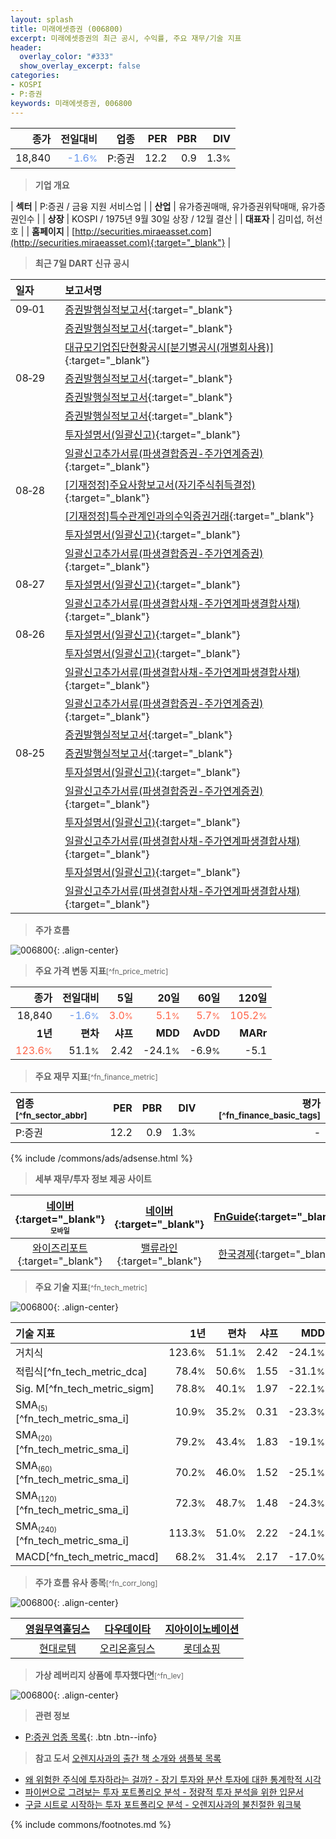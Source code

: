 ```yaml
---
layout: splash
title: 미래에셋증권 (006800)
excerpt: 미래에셋증권의 최근 공시, 수익률, 주요 재무/기술 지표
header:
  overlay_color: "#333"
  show_overlay_excerpt: false
categories:
- KOSPI
- P:증권
keywords: 미래에셋증권, 006800
---
```


| **종가** | **전일대비** | **업종** | **PER** | **PBR** | **DIV** |
| -------: | -----------: | -------: | ------: | ------: | ------: |
| 18,840 | <span style="color: cornflowerblue">-1.6<small>%</small></span> | P:증권 | 12.2 | 0.9 | 1.3<small>%</small> |

<!-- more -->


> **기업 개요**<a id="company"></a>

| <span style="white-space:nowrap;">**섹터**</span> | P:증권 / 금융 지원 서비스업 |
| <span style="white-space:nowrap;">**산업**</span> | 유가증권매매, 유가증권위탁매매, 유가증권인수 |
| <span style="white-space:nowrap;">**상장**</span> | KOSPI / 1975년 9월 30일 상장 / 12월 결산 |
| <span style="white-space:nowrap;">**대표자**</span> | 김미섭, 허선호 |
| <span style="white-space:nowrap;">**홈페이지**</span> | [http://securities.miraeasset.com](http://securities.miraeasset.com){:target="_blank"} |


> **최근 7일 DART 신규 공시**<a id="dart"></a>

| **일자** |      | **보고서명** |
| :------- | :--- | :----------- |
| 09&#x2011;01 | | [증권발행실적보고서](https://dart.fss.or.kr/dsaf001/main.do?rcpNo=20250901000328){:target="_blank"} |
|  | | [증권발행실적보고서](https://dart.fss.or.kr/dsaf001/main.do?rcpNo=20250901000324){:target="_blank"} |
|  | | [대규모기업집단현황공시[분기별공시(개별회사용)]](https://dart.fss.or.kr/dsaf001/main.do?rcpNo=20250901000320){:target="_blank"} |
| 08&#x2011;29 | | [증권발행실적보고서](https://dart.fss.or.kr/dsaf001/main.do?rcpNo=20250829002138){:target="_blank"} |
|  | | [증권발행실적보고서](https://dart.fss.or.kr/dsaf001/main.do?rcpNo=20250829001614){:target="_blank"} |
|  | | [증권발행실적보고서](https://dart.fss.or.kr/dsaf001/main.do?rcpNo=20250829001591){:target="_blank"} |
|  | | [투자설명서(일괄신고)](https://dart.fss.or.kr/dsaf001/main.do?rcpNo=20250829000660){:target="_blank"} |
|  | | [일괄신고추가서류(파생결합증권-주가연계증권)](https://dart.fss.or.kr/dsaf001/main.do?rcpNo=20250829000330){:target="_blank"} |
| 08&#x2011;28 | | [[기재정정]주요사항보고서(자기주식취득결정)](https://dart.fss.or.kr/dsaf001/main.do?rcpNo=20250828001452){:target="_blank"} |
|  | | [[기재정정]특수관계인과의수익증권거래](https://dart.fss.or.kr/dsaf001/main.do?rcpNo=20250828001261){:target="_blank"} |
|  | | [투자설명서(일괄신고)](https://dart.fss.or.kr/dsaf001/main.do?rcpNo=20250828000200){:target="_blank"} |
|  | | [일괄신고추가서류(파생결합증권-주가연계증권)](https://dart.fss.or.kr/dsaf001/main.do?rcpNo=20250828000172){:target="_blank"} |
| 08&#x2011;27 | | [투자설명서(일괄신고)](https://dart.fss.or.kr/dsaf001/main.do?rcpNo=20250827000233){:target="_blank"} |
|  | | [일괄신고추가서류(파생결합사채-주가연계파생결합사채)](https://dart.fss.or.kr/dsaf001/main.do?rcpNo=20250827000219){:target="_blank"} |
| 08&#x2011;26 | | [투자설명서(일괄신고)](https://dart.fss.or.kr/dsaf001/main.do?rcpNo=20250826000335){:target="_blank"} |
|  | | [투자설명서(일괄신고)](https://dart.fss.or.kr/dsaf001/main.do?rcpNo=20250826000334){:target="_blank"} |
|  | | [일괄신고추가서류(파생결합사채-주가연계파생결합사채)](https://dart.fss.or.kr/dsaf001/main.do?rcpNo=20250826000319){:target="_blank"} |
|  | | [일괄신고추가서류(파생결합증권-주가연계증권)](https://dart.fss.or.kr/dsaf001/main.do?rcpNo=20250826000315){:target="_blank"} |
|  | | [증권발행실적보고서](https://dart.fss.or.kr/dsaf001/main.do?rcpNo=20250826000256){:target="_blank"} |
| 08&#x2011;25 | | [증권발행실적보고서](https://dart.fss.or.kr/dsaf001/main.do?rcpNo=20250825000223){:target="_blank"} |
|  | | [투자설명서(일괄신고)](https://dart.fss.or.kr/dsaf001/main.do?rcpNo=20250825000179){:target="_blank"} |
|  | | [일괄신고추가서류(파생결합증권-주가연계증권)](https://dart.fss.or.kr/dsaf001/main.do?rcpNo=20250825000172){:target="_blank"} |
|  | | [투자설명서(일괄신고)](https://dart.fss.or.kr/dsaf001/main.do?rcpNo=20250825000048){:target="_blank"} |
|  | | [일괄신고추가서류(파생결합사채-주가연계파생결합사채)](https://dart.fss.or.kr/dsaf001/main.do?rcpNo=20250825000046){:target="_blank"} |
|  | | [투자설명서(일괄신고)](https://dart.fss.or.kr/dsaf001/main.do?rcpNo=20250825000035){:target="_blank"} |
|  | | [일괄신고추가서류(파생결합사채-주가연계파생결합사채)](https://dart.fss.or.kr/dsaf001/main.do?rcpNo=20250825000031){:target="_blank"} |


> **주가 흐름**<a id="price"></a>

![006800](/stock/images/006800.png){: .align-center}


> **주요 가격 변동 지표**<small>[^fn_price_metric]</small>

| **종가** | **전일대비** | **5일** | **20일** | **60일** | **120일** |
| -------: | -----------: | ------: | -------: | -------: | --------: |
| 18,840 | <span style="color: cornflowerblue">-1.6<small>%</small></span> | <span style="color: tomato">3.0<small>%</small></span> | <span style="color: tomato">5.1<small>%</small></span> | <span style="color: tomato">5.7<small>%</small></span> | <span style="color: tomato">105.2<small>%</small></span> |
| **1년** | **편차** | **샤프** | **MDD** | **AvDD** | **MARr** |
| <span style="color: tomato">123.6<small>%</small></span> | 51.1<small>%</small> | 2.42 | -24.1<small>%</small> | -6.9<small>%</small> | -5.1 |


> **주요 재무 지표**<small>[^fn_finance_metric]</small>

| **업종**<small>[^fn_sector_abbr]</small> | **PER** | **PBR** | **DIV** | **평가**<small>[^fn_finance_basic_tags]</small> |
| :--------------------------------------- | ------: | ------: | ------: | ----------------------------------------------: |
| P:증권 | 12.2 | 0.9 | 1.3<small>%</small> | - |



{% include /commons/ads/adsense.html %}

> **세부 재무/투자 정보 제공 사이트**

| [네이버](https://m.stock.naver.com/domestic/stock/006800/finance/summary){:target="_blank"}<sup><small>모바일</small></sup> | [네이버](https://finance.naver.com/item/coinfo.naver?code=006800){:target="_blank"} | [FnGuide](https://comp.fnguide.com/SVO2/ASP/SVD_Invest.asp?gicode=A006800&MenuYn=Y){:target="_blank"} |
| :---: | :---: | :---: |
| [와이즈리포트](https://comp.wisereport.co.kr/company/c1040001.aspx?cmp_cd=006800){:target="_blank"} | [밸류라인](https://www.valueline.co.kr/finance/summary/006800){:target="_blank"} | [한국경제](https://markets.hankyung.com/stock/006800/financial-summary){:target="_blank"} |


> **주요 기술 지표**<small>[^fn_tech_metric]</small>


![006800](/stock/images/006800_tech.png){: .align-center}

| **기술 지표** | **1년** | **편차** | **샤프** | **MDD** | **AvDD** |
| :------------ | ------: | -----------: | -------: | ------: | -------: |
| 거치식 | 123.6<small>%</small> | 51.1<small>%</small> | 2.42 | -24.1<small>%</small> | -6.9<small>%</small> |
| 적립식[^fn_tech_metric_dca] | 78.4<small>%</small> | 50.6<small>%</small> | 1.55 | -31.1<small>%</small> | -7.6<small>%</small> |
| Sig. M[^fn_tech_metric_sigm] | 78.8<small>%</small> | 40.1<small>%</small> | 1.97 | -22.1<small>%</small> | -10.2<small>%</small> |
| SMA<small><sub>(5)</sub></small>[^fn_tech_metric_sma_i] | 10.9<small>%</small> | 35.2<small>%</small> | 0.31 | -23.3<small>%</small> | -12.1<small>%</small> |
| SMA<small><sub>(20)</sub></small>[^fn_tech_metric_sma_i] | 79.2<small>%</small> | 43.4<small>%</small> | 1.83 | -19.1<small>%</small> | -10.5<small>%</small> |
| SMA<small><sub>(60)</sub></small>[^fn_tech_metric_sma_i] | 70.2<small>%</small> | 46.0<small>%</small> | 1.52 | -25.1<small>%</small> | -11.6<small>%</small> |
| SMA<small><sub>(120)</sub></small>[^fn_tech_metric_sma_i] | 72.3<small>%</small> | 48.7<small>%</small> | 1.48 | -24.3<small>%</small> | -10.6<small>%</small> |
| SMA<small><sub>(240)</sub></small>[^fn_tech_metric_sma_i] | 113.3<small>%</small> | 51.0<small>%</small> | 2.22 | -24.1<small>%</small> | -7.6<small>%</small> |
| MACD[^fn_tech_metric_macd] | 68.2<small>%</small> | 31.4<small>%</small> | 2.17 | -17.0<small>%</small> | -7.7<small>%</small> |


> **주가 흐름 유사 종목**<a id="corr"></a><small>[^fn_corr_long]</small>

![006800](/stock/images/006800_corr.png){: .align-center}

|       | [영원무역홀딩스](/009970/) | [다우데이타](/032190/) | [지아이이노베이션](/358570/) |
| :---: | :------------------------------------: | :------------------------------------: | :------------------------------------: |
|       | [현대로템](/064350/) | [오리온홀딩스](/001800/) | [롯데쇼핑](/023530/) |


> **가상 레버리지 상품에 투자했다면**<a id="2x"></a><small>[^fn_lev]</small>

![006800](/stock/images/006800_2x.png){: .align-center}


> **관련 정보**

- [P:증권 업종 목록](/stats/sector/kospi_업종_증권_종목/){: .btn .btn--info}

> **참고 도서** [오렌지사과의 출간 책 소개와 샘플북 목록](https://kongdori.tistory.com/691)

- [왜 위험한 주식에 투자하라는 걸까? - 장기 투자와 분산 투자에 대한 통계학적 시각](https://kongdori.tistory.com/421)
- [파이썬으로 그려보는 투자 포트폴리오 분석  - 정량적 투자 분석을 위한 입문서](https://kongdori.tistory.com/643)
- [구글 시트로 시작하는 투자 포트폴리오 분석 - 오렌지사과의 불친절한 워크북](https://kongdori.tistory.com/449)


{% include commons/footnotes.md %}